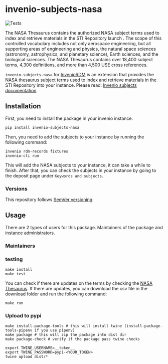 # invenio-subjects-nasa

![Tests](https://github.com/Samk13/invenio-subjects-nasa/actions/workflows/tests.yml/badge.svg)

The NASA Thesaurus contains the authorized NASA subject terms used to index and retrieve materials in the STI Repository launch . The scope of this controlled vocabulary includes not only aerospace engineering, but all supporting areas of engineering and physics, the natural space sciences (astronomy, astrophysics, and planetary science), Earth sciences, and the biological sciences. The NASA Thesaurus contains over 18,400 subject terms, 4,300 definitions, and more than 4,500 USE cross references.

`invenio-subjects-nasa` for [InvenioRDM](https://inveniosoftware.org/products/rdm/) is an extension that provides the NASA thesaurus subject terms used to index and retrieve materials in the STI Repository into your instance.
Please read: [Invenio subjects documentation](https://inveniordm.docs.cern.ch/customize/vocabularies/subjects/)

## Installation

First, you need to install the package in your invenio instance.

```console
pip install invenio-subjects-nasa
```

Then, you need to add the subjects to your instance by running the following command:

```console
invenio rdm-records fixtures
invenio-cli run
```

This will add the NASA subjects to your instance, it can take a while to finish.
After that, you can check the subjects in your instance by going to the deposit page under `Keywords and subjects`.

### Versions

This repository follows [SemVer versioning](https://semver.org/):

## Usage

There are 2 types of users for this package. Maintainers of the package and instance administrators.

### Maintainers

### testing

```console
make install
make test
```

You can check if there are updates on the terms by checking the [NASA Thesaurus](https://sti.nasa.gov/nasa-thesaurus/).
If there are updates, you can download the csv file in the download folder and run the following command:

```console
make run
```

### Upload to pypi

```console
make install-package-tools # this will install twine (install-package-tools-pipenv if you use pipenv)
make package # this will zip the package into dist dir
make package-check # verify if the package pass twine checks

export TWINE_USERNAME=__token__
export TWINE_PASSWORD=pypi-<YOUR_TOKEN>
twine upload dist/*
```

